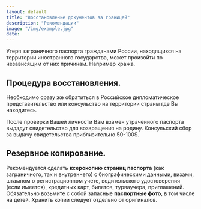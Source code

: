 ```yaml
---
layout: default
title: "Восстановление документов за границей"
description: "Рекомендации"
image: "/img/example.jpg"
date: 
---
```


Утеря заграничного паспорта гражданами России, находящихся на территории иностранного государства, может произойти по независящим от них причинам. Например кража. 

## Процедура восстановления. 

Необходимо сразу же обратиться в Российское дипломатическое представительство или консульство на территории страны где Вы находитесь. 

После проверки Вашей личности Вам взамен утраченного паспорта выдадут свидетельство для возвращения на родину. Консульский сбор за выдачу свидетельства приблизительно 50-100$. 

## Резервное копирование. 

Рекомендуется сделать <b>ксерокопию страниц паспорта</b> (как заграничного, так и внутреннего) с биографическими данными, визами, штампом о регистрационном учете, водительского удостоверения (если имеется), кредитных карт, билетов, турваучера, приглашений. Обязательно возьмите с собой запасные <b>паспортные фото</b>, в том числе на детей. Хранить копии следует отдельно от оригиналов. 
